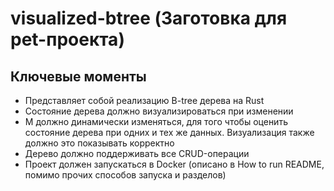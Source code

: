 # visualized-btree (Заготовка для pet-проекта)
##  Ключевые моменты
- Представляет собой реализацию B-tree дерева на Rust
- Состояние дерева должно визуализироваться при изменении
- M должно динамически изменяться, для того чтобы оценить состояние дерева при одних и тех же данных. Визуализация также должно это показывать корректно
- Дерево должно поддерживать все CRUD-операции
- Проект должен запускаться в Docker (описано в How to run README, помимо прочих способов запуска и разделов)
